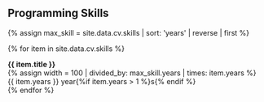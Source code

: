 ## <i class="fa fa-code" aria-hidden="true"></i> Programming Skills
{% assign max_skill = site.data.cv.skills | sort: 'years' | reverse | first %}

{% for item in site.data.cv.skills %}
  <div class="row">
    <div class="col-md-4 text-right">
      <b>{{ item.title }}</b>
    </div>
    <div class="col-md-8">
      <div class="progress" style="background-color: transparent">
        {% assign width = 100 | divided_by: max_skill.years | times: item.years %}
        <div class="progress-bar" style="width: {{ width }}%">
           {{ item.years }} year{%if item.years > 1 %}s{% endif %}
        </div>
      </div>
    </div>
  </div>
{% endfor %}
